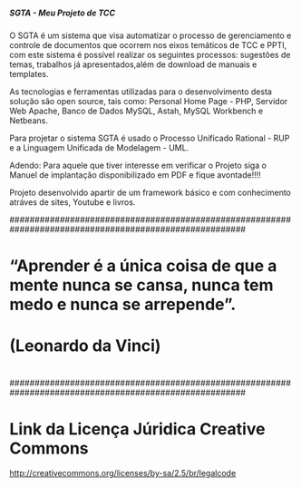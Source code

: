 ##### SGTA - Meu Projeto de TCC #####

O SGTA é um sistema que visa automatizar o processo de gerenciamento e controle de documentos que ocorrem nos eixos temáticos de TCC e PPTI, com este sistema é
possível realizar os seguintes processos: sugestões de temas, trabalhos já apresentados,além de download de manuais e templates.

As tecnologias e ferramentas utilizadas para o desenvolvimento desta solução são open source, tais como: Personal Home Page - PHP, Servidor Web Apache, Banco de Dados MySQL, Astah, MySQL Workbench  e Netbeans.

Para projetar o sistema SGTA é usado o Processo Unificado Rational - RUP e a Linguagem Unificada de Modelagem - UML. 

Adendo: Para aquele que tiver interesse em verificar o Projeto siga o Manuel de implantação disponibilizado em PDF e fique avontade!!!!

Projeto desenvolvido apartir de um framework básico e com conhecimento atráves de sites, Youtube e livros.


#######################################################################################################
#                                                                                                     #
#    “Aprender é a única coisa de que a mente nunca se cansa, nunca tem medo e nunca se arrepende”.   #
#                                                                          (Leonardo da Vinci)        #
#                                                                                                     #
#######################################################################################################                                                                          
                                                                          

# Link da Licença Júridica Creative Commons
  http://creativecommons.org/licenses/by-sa/2.5/br/legalcode

